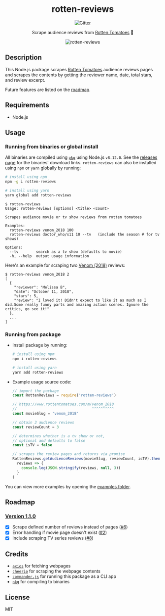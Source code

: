 <div align="center">

# rotten-reviews

[![Gitter](https://badges.gitter.im/Join%20Chat.svg)](https://gitter.im/rotten-reviews/Lobby)

Scrape audience reviews from [Rotten Tomatoes](https://www.rottentomatoes.com) 🍅

![rotten-reviews](https://media.giphy.com/media/101t9QwTM6y5oc/giphy.gif)

</div>

## Description

This Node.js package scrapes [Rotten Tomatoes](https://www.rottentomatoes.com) audience reviews pages and scrapes the contents by getting the reviewer name, date, total stars, and review excerpt.

Future features are listed on the [roadmap](#roadmap).

## Requirements

- Node.js

## Usage

### Running from binaries or global install

All binaries are compiled using [`pkg`](https://github.com/zeit/pkg) using Node.js `v8.12.0`.
See the [releases page](https://github.com/grikomsn/rotten-reviews/releases) for the binaries' download links. `rotten-reviews` can also be installed using `npm` or `yarn` globally by running:

```sh
# install using npm
npm -g i rotten-reviews

# install using yarn
yarn global add rotten-reviews
```

```console
$ rotten-reviews
Usage: rotten-reviews [options] <title> <count>

Scrapes audience movie or tv show reviews from rotten tomatoes

Examples:
  rotten-reviews venom_2018 100
  rotten-reviews doctor_who/s11 10 --tv   (include the season # for tv shows)

Options:
  --tv        search as a tv show (defaults to movie)
  -h, --help  output usage information
```

Here's an example for scraping two [Venom (2018)](https://www.rottentomatoes.com/m/venom_2018/reviews) reviews:

```console
$ rotten-reviews venom_2018 2
[
  {
    "reviewer": "Melissa B",
    "date": "October 11, 2018",
    "stars": 5,
    "review": "I loved it! Didn't expect to like it as much as I did.Some really funny parts and amazing action scenes. Ignore the critics, go see it!"
  },
  ...
]
```

### Running from package

- Install package by running:

  ```sh
  # install using npm
  npm i rotten-reviews

  # install using yarn
  yarn add rotten-reviews
  ```

- Example usage source code:

  ```js
  // import the package
  const RottenReviews = require('rotten-reviews')

  // https://www.rottentomatoes.com/m/venom_2018
  //                                  ^^^^^^^^^^
  const movieSlug = 'venom_2018'

  // obtain 3 audience reviews
  const reviewCount = 3

  // determines whether is a tv show or not,
  // optional and defaults to false
  const isTV = false

  // scrapes the review pages and returns via promise
  RottenReviews.getAudienceReviews(movieSlug, reviewCount, isTV).then(
    reviews => {
      console.log(JSON.stringify(reviews, null, 3))
    }
  )
  ```

You can view more examples by opening the [examples folder](/examples).

## Roadmap

### [Version 1.1.0](https://github.com/grikomsn/rotten-reviews/milestone/1)

- [x] Scrape defined number of reviews instead of pages ([#6](https://github.com/grikomsn/rotten-reviews/pull/6))
- [x] Error handling if movie page doesn't exist ([#2](https://github.com/grikomsn/rotten-reviews/pull/2))
- [x] Include scraping TV series reviews ([#8](https://github.com/grikomsn/rotten-reviews/pull/8))

## Credits

- [`axios`](https://github.com/axios/axios) for fetching webpages
- [`cheerio`](https://github.com/cheeriojs/cheerio) for scraping the webpage contents
- [`commander.js`](https://github.com/tj/commander.js) for running this package as a CLI app
- [`pkg`](https://github.com/zeit/pkg) for compiling to binaries

## License

MIT
